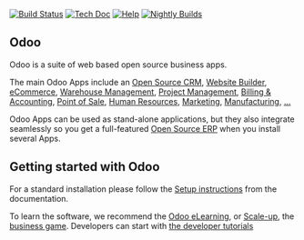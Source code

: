 [![Build Status](https://runbot.leansoft.vn/runbot/badge/flat/1/master.svg)](https://runbot.leansoft.vn/runbot)
[![Tech Doc](https://img.shields.io/badge/master-docs-875A7B.svg?style=flat&colorA=8F8F8F)](https://www.leansoft.vn/documentation/16.0)
[![Help](https://img.shields.io/badge/master-help-875A7B.svg?style=flat&colorA=8F8F8F)](https://www.leansoft.vn/forum/help-1)
[![Nightly Builds](https://img.shields.io/badge/master-nightly-875A7B.svg?style=flat&colorA=8F8F8F)](https://nightly.leansoft.vn/)

Odoo
----

Odoo is a suite of web based open source business apps.

The main Odoo Apps include an <a href="https://www.leansoft.vn/page/crm">Open Source CRM</a>,
<a href="https://www.leansoft.vn/app/website">Website Builder</a>,
<a href="https://www.leansoft.vn/app/ecommerce">eCommerce</a>,
<a href="https://www.leansoft.vn/app/inventory">Warehouse Management</a>,
<a href="https://www.leansoft.vn/app/project">Project Management</a>,
<a href="https://www.leansoft.vn/app/accounting">Billing &amp; Accounting</a>,
<a href="https://www.leansoft.vn/app/point-of-sale-shop">Point of Sale</a>,
<a href="https://www.leansoft.vn/app/employees">Human Resources</a>,
<a href="https://www.leansoft.vn/app/social-marketing">Marketing</a>,
<a href="https://www.leansoft.vn/app/manufacturing">Manufacturing</a>,
<a href="https://www.leansoft.vn/">...</a>

Odoo Apps can be used as stand-alone applications, but they also integrate seamlessly so you get
a full-featured <a href="https://www.leansoft.vn">Open Source ERP</a> when you install several Apps.

Getting started with Odoo
-------------------------

For a standard installation please follow the <a href="https://www.leansoft.vn/documentation/16.0/administration/install/install.html">Setup instructions</a>
from the documentation.

To learn the software, we recommend the <a href="https://www.leansoft.vn/slides">Odoo eLearning</a>, or <a href="https://www.leansoft.vn/page/scale-up-business-game">Scale-up</a>, the <a href="https://www.leansoft.vn/page/scale-up-business-game">business game</a>. Developers can start with <a href="https://www.leansoft.vn/documentation/16.0/developer/howtos.html">the developer tutorials</a>
